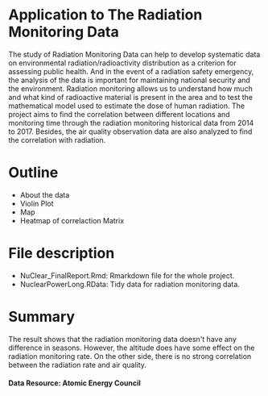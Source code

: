 # Application to The Radiation Monitoring Data 
The study of Radiation Monitoring Data can help to develop systematic data on environmental radiation/radioactivity distribution as a criterion for assessing public health. And in the event of a radiation safety emergency, the analysis of the data is important for maintaining national security and the environment. Radiation monitoring allows us to understand how much and what kind of radioactive material is present in the area and to test the mathematical model used to estimate the dose of human radiation.
The project aims to find the correlation between different locations and monitoring time through the radiation monitoring historical data from 2014 to 2017. Besides, the air quality observation data are also analyzed to find the correlation with radiation.  

# Outline
- About the data
- Violin Plot
- Map
- Heatmap of correlaction Matrix


# File description
- NuClear_FinalReport.Rmd: Rmarkdown file for the whole project.
- NuclearPowerLong.RData: Tidy data for radiation monitoring data.
# Summary
The result shows that the radiation monitoring data doesn't have any difference in seasons. However, the altitude does have some effect on the radiation monitoring rate. 
On the other side, there is no strong correlation between the radiation rate and air quality. 
#### Data Resource: Atomic Energy Council
